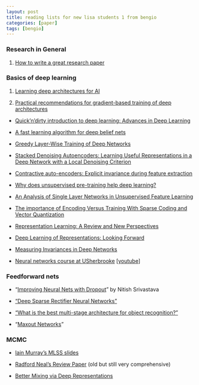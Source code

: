 ```yaml
---
layout: post
title: reading lists for new lisa students 1 from bengio
categories: [paper]
tags: [bengio]
---
```



### Research in General

1. [How to write a great research paper](https://research.microsoft.com/en-us/um/people/simonpj/papers/giving-a-talk/writing-a-paper-slides.pdf)

### Basics of deep learning

1. [Learning deep architectures for AI](http://www.iro.umontreal.ca/~bengioy/papers/ftml_book.pdf)

2. [Practical recommendations for gradient-based training of deep architectures](http://arxiv.org/pdf/1206.5533v2.pdf)

* [Quick’n’dirty introduction to deep learning: Advances in Deep Learning ](http://www.kyunghyuncho.me/)

* [A fast learning algorithm for deep belief nets](http://www.cs.toronto.edu/~hinton/absps/fastnc.pdf)

* [Greedy Layer-Wise Training of Deep Networks](http://machinelearning.wustl.edu/mlpapers/paper_files/NIPS2006_739.pdf)

* [Stacked Denoising Autoencoders: Learning Useful Representations in a Deep Network with a Local Denoising Criterion](http://citeseerx.ist.psu.edu/viewdoc/download?doi=10.1.1.297.3484&rep=rep1&type=pdf)

* [Contractive auto-encoders: Explicit invariance during feature extraction](http://machinelearning.wustl.edu/mlpapers/paper_files/ICML2011Rifai_455.pdf)

* [Why does unsupervised pre-training help deep learning?](http://machinelearning.wustl.edu/mlpapers/paper_files/AISTATS2010_ErhanCBV10.pdf)

* [An Analysis of Single Layer Networks in Unsupervised Feature Learning](http://web.eecs.umich.edu/~honglak/nipsdlufl10-AnalysisSingleLayerUnsupervisedFeatureLearning.pdf)

* [The importance of Encoding Versus Training With Sparse Coding and Vector Quantization](http://www.stanford.edu/~acoates/papers/coatesng_icml_2011.pdf)

* [Representation Learning: A Review and New Perspectives](http://arxiv.org/pdf/1206.5538v3.pdf)  

* [Deep Learning of Representations: Looking Forward](http://arxiv.org/pdf/1305.0445v2.pdf)  

* [Measuring Invariances in Deep Networks](http://machinelearning.wustl.edu/mlpapers/paper_files/NIPS2009_0463.pdf)

* [Neural networks course at USherbrooke](http://info.usherbrooke.ca/hlarochelle/cours/ift725_A2013/contenu.html) [[youtube](http://www.youtube.com/playlist?list=PL6Xpj9I5qXYEcOhn7TqghAJ6NAPrNmUBH)]

### Feedforward nets

* “[Improving Neural Nets with Dropout](http://www.cs.toronto.edu/~nitish/msc_thesis.pdf)” by Nitish Srivastava

* [“Deep Sparse Rectifier Neural Networks”](http://deeplearningworkshopnips2010.files.wordpress.com/2010/11/nipswrkshp2010-cameraready.pdf)

* [“What is the best multi-stage architecture for object recognition?”](http://yann.lecun.com/exdb/publis/pdf/jarrett-iccv-09.pdf)

* “[Maxout Networks](http://arxiv.org/pdf/1302.4389v4.pdf)”

### MCMC

* [Iain Murray’s MLSS slides](http://mlg.eng.cam.ac.uk/mlss09/mlss_slides/Murray_1.pdf)

* [Radford Neal’s Review Paper](http://www.cs.toronto.edu/pub/radford/review.pdf) (old but still very comprehensive)

* [Better Mixing via Deep Representations](http://arxiv.org/pdf/1207.4404v1.pdf)


